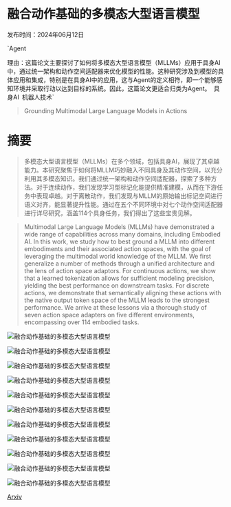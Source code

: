 # 融合动作基础的多模态大型语言模型

发布时间：2024年06月12日

`Agent

理由：这篇论文主要探讨了如何将多模态大型语言模型（MLLMs）应用于具身AI中，通过统一架构和动作空间适配器来优化模型的性能。这种研究涉及到模型的具体应用和集成，特别是在具身AI中的应用，这与Agent的定义相符，即一个能够感知环境并采取行动以达到目标的系统。因此，这篇论文更适合归类为Agent。` `具身AI` `机器人技术`

> Grounding Multimodal Large Language Models in Actions

# 摘要

> 多模态大型语言模型（MLLMs）在多个领域，包括具身AI，展现了其卓越能力。本研究聚焦于如何将MLLM巧妙融入不同具身及其动作空间，以充分利用其多模态知识。我们通过统一架构和动作空间适配器，探索了多种方法。对于连续动作，我们发现学习型标记化能提供精准建模，从而在下游任务中表现卓越。对于离散动作，我们发现与MLLM的原始输出标记空间进行语义对齐，能显著提升性能。通过在五个不同环境中对七个动作空间适配器进行详尽研究，涵盖114个具身任务，我们得出了这些宝贵见解。

> Multimodal Large Language Models (MLLMs) have demonstrated a wide range of capabilities across many domains, including Embodied AI. In this work, we study how to best ground a MLLM into different embodiments and their associated action spaces, with the goal of leveraging the multimodal world knowledge of the MLLM. We first generalize a number of methods through a unified architecture and the lens of action space adaptors. For continuous actions, we show that a learned tokenization allows for sufficient modeling precision, yielding the best performance on downstream tasks. For discrete actions, we demonstrate that semantically aligning these actions with the native output token space of the MLLM leads to the strongest performance. We arrive at these lessons via a thorough study of seven action space adapters on five different environments, encompassing over 114 embodied tasks.

![融合动作基础的多模态大型语言模型](../../../paper_images/2406.07904/x1.png)

![融合动作基础的多模态大型语言模型](../../../paper_images/2406.07904/x2.png)

![融合动作基础的多模态大型语言模型](../../../paper_images/2406.07904/x3.png)

![融合动作基础的多模态大型语言模型](../../../paper_images/2406.07904/x4.png)

![融合动作基础的多模态大型语言模型](../../../paper_images/2406.07904/x5.png)

![融合动作基础的多模态大型语言模型](../../../paper_images/2406.07904/x6.png)

![融合动作基础的多模态大型语言模型](../../../paper_images/2406.07904/x7.png)

![融合动作基础的多模态大型语言模型](../../../paper_images/2406.07904/x8.png)

![融合动作基础的多模态大型语言模型](../../../paper_images/2406.07904/x9.png)

![融合动作基础的多模态大型语言模型](../../../paper_images/2406.07904/x10.png)

![融合动作基础的多模态大型语言模型](../../../paper_images/2406.07904/x11.png)

[Arxiv](https://arxiv.org/abs/2406.07904)